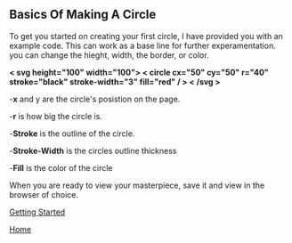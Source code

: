 ## Basics Of Making A Circle

To get you started on creating your first circle, I have provided you with an example code. This can work as a base line for further experamentation.
you can change the hieght, width, the border, or color. 

**< svg height="100" width="100">
  < circle cx="50" cy="50" r="40" stroke="black" stroke-width="3" fill="red" / >
< /svg >**

-**x** and y are the circle's posistion on the page.

-**r** is how big the circle is.

-**Stroke** is the outline of the circle. 

-**Stroke-Width** is the circles outline thickness

-**Fill** is the color of the circle


When you are ready to view your masterpiece, save it and view in the browser of choice.


[Getting Started](https://github.com/zjcch7/SVG-Turorial/blob/main/Getting%20Started.md)

[Home](https://github.com/zjcch7/SVG-Turorial/blob/main/README.md)
